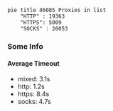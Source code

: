 
```mermaid
pie title 46085 Proxies in list
    "HTTP" : 19363
    "HTTPS": 5009
    "SOCKS" : 26053
```

### Some Info
#### Average Timeout

- mixed: 3.1s
- http: 1.2s
- https: 8.4s
- socks: 4.7s